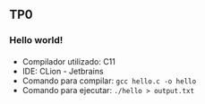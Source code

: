 ## TP0
### Hello world!
####
* Compilador utilizado: C11
* IDE: CLion - Jetbrains
* Comando para compilar: `gcc hello.c -o hello`
* Comando para ejecutar: `./hello > output.txt`